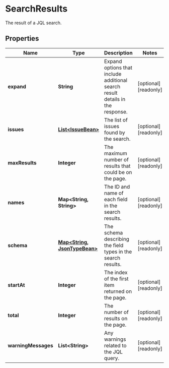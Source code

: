 

# SearchResults

The result of a JQL search.

## Properties

| Name | Type | Description | Notes |
|------------ | ------------- | ------------- | -------------|
|**expand** | **String** | Expand options that include additional search result details in the response. |  [optional] [readonly] |
|**issues** | [**List&lt;IssueBean&gt;**](IssueBean.md) | The list of issues found by the search. |  [optional] [readonly] |
|**maxResults** | **Integer** | The maximum number of results that could be on the page. |  [optional] [readonly] |
|**names** | **Map&lt;String, String&gt;** | The ID and name of each field in the search results. |  [optional] [readonly] |
|**schema** | [**Map&lt;String, JsonTypeBean&gt;**](JsonTypeBean.md) | The schema describing the field types in the search results. |  [optional] [readonly] |
|**startAt** | **Integer** | The index of the first item returned on the page. |  [optional] [readonly] |
|**total** | **Integer** | The number of results on the page. |  [optional] [readonly] |
|**warningMessages** | **List&lt;String&gt;** | Any warnings related to the JQL query. |  [optional] [readonly] |



